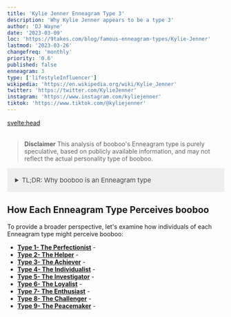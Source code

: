 ```yaml
---
title: 'Kylie Jenner Enneagram Type 3'
description: 'Why Kylie Jenner appears to be a type 3'
author: 'DJ Wayne'
date: '2023-03-09'
loc: 'https://9takes.com/blog/famous-enneagram-types/Kylie-Jenner'
lastmod: '2023-03-26'
changefreq: 'monthly'
priority: '0.6'
published: false
enneagram: 3
type: ['lifestyleInfluencer']
wikipedia: 'https://en.wikipedia.org/wiki/Kylie_Jenner'
twitter: 'https://twitter.com/KylieJenner'
instagram: 'https://www.instagram.com/kyliejenner'
tiktok: 'https://www.tiktok.com/@kyliejenner'
---
```


<!-- // notes:  -->

<svelte:head>

  <meta property="og:image" content="https://9takes.com/types/3s/boo-boo.webp" />
  <link rel="canonical" href="https://9takes.com/blog/famous-enneagram-types/boo-boo">
</svelte:head>

<script>
	import  PopCard  from "../../../lib/components/atoms/PopCard.svelte";
</script>
<div
	style="display: flex;
    justify-content: center;
    margin: 1rem 0;
	"
>
	<PopCard
		image={`/types/3s/${'boo-boo'}.webp`}
		showIcon={false}
		displayText="booboo"
		subtext=""
	/>
</div>

> **Disclaimer** This analysis of booboo's Enneagram type is purely speculative, based on publicly available information, and may not reflect the actual personality type of booboo.

<details>
<summary class="accordion">TL;DR: Why booboo is an Enneagram type</summary>
<div class="panel">
<ul>
<li>
</li>
<li>
</li>
<li>
</li>
<li>
</li>
</ul>
  </div>
</details>

<p class="firstLetter"></p>

## How Each Enneagram Type Perceives booboo

To provide a broader perspective, let's examine how individuals of each Enneagram type might perceive booboo:

- **[Type 1- The Perfectionist](/blog/enneagram/enneagram-type-1)** -
- **[Type 2- The Helper](/blog/enneagram/enneagram-type-2)** -
- **[Type 3- The Achiever](/blog/enneagram/enneagram-type-3)** -
- **[Type 4- The Individualist](/blog/enneagram/enneagram-type-4)** -
- **[Type 5- The Investigator](/blog/enneagram/enneagram-type-5)** -
- **[Type 6- The Loyalist](/blog/enneagram/enneagram-type-6)** -
- **[Type 7- The Enthusiast](/blog/enneagram/enneagram-type-7)** -
- **[Type 8- The Challenger](/blog/enneagram/enneagram-type-8)** -
- **[Type 9- The Peacemaker](/blog/enneagram/enneagram-type-9)** -

<div>
<script type="application/ld+json">

</script>
</div>

<style lang="scss">
  .accordion {
    background-color: #eee;
    color: #444;
    cursor: pointer;
    padding: 18px;
    border: none;
    text-align: left;
    outline: none;
    font-size: 15px;
    transition: 0.4s;
  }

  .accordion:hover {
    background-color: var(--color-theme-purple-v);
    color: var(--color-theme-purple);
  }

  /*.panel:hover {

    background-color: #ccc;

}*/

  .panel {
    padding: 18px;
    /*display: none;*/
    background-color: white;
    overflow: hidden;

  }
</style>
